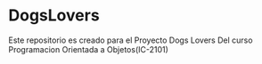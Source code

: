 DogsLovers
==========

Este repositorio es creado para el Proyecto Dogs Lovers Del curso Programacion Orientada a Objetos(IC-2101)


